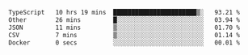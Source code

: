 <!--START_SECTION:waka-->

```txt
TypeScript   10 hrs 19 mins  ███████████████████████▒░   93.21 %
Other        26 mins         █░░░░░░░░░░░░░░░░░░░░░░░░   03.94 %
JSON         11 mins         ▒░░░░░░░░░░░░░░░░░░░░░░░░   01.70 %
CSV          7 mins          ▒░░░░░░░░░░░░░░░░░░░░░░░░   01.14 %
Docker       0 secs          ░░░░░░░░░░░░░░░░░░░░░░░░░   00.01 %
```

<!--END_SECTION:waka-->